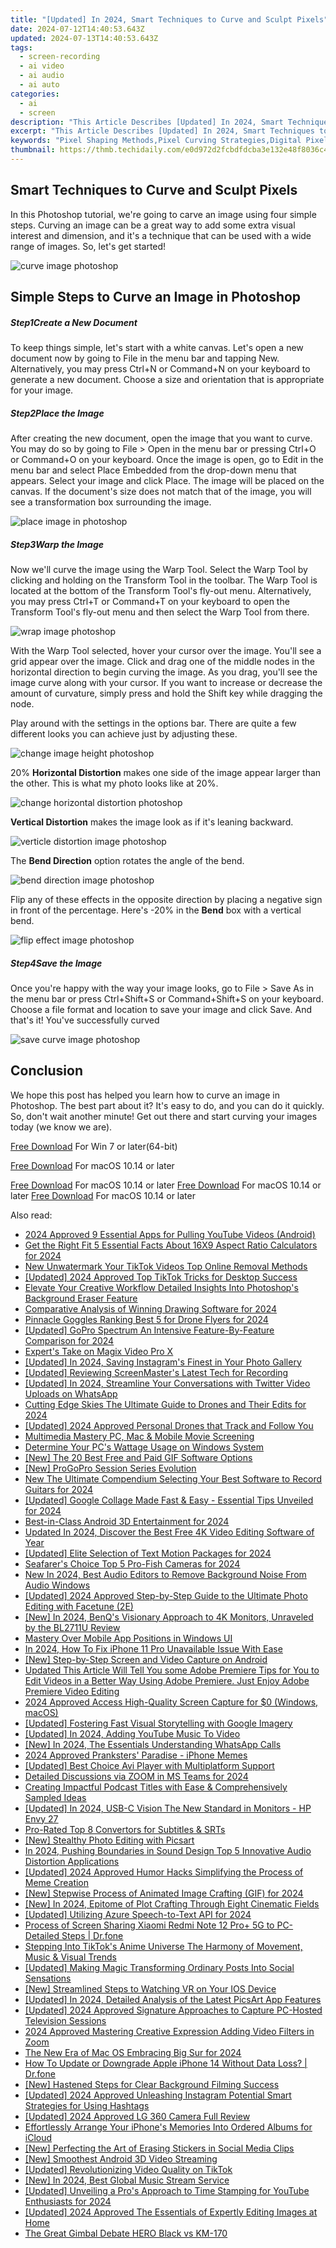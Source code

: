 ```yaml
---
title: "[Updated] In 2024, Smart Techniques to Curve and Sculpt Pixels"
date: 2024-07-12T14:40:53.643Z
updated: 2024-07-13T14:40:53.643Z
tags: 
  - screen-recording
  - ai video
  - ai audio
  - ai auto
categories: 
  - ai
  - screen
description: "This Article Describes [Updated] In 2024, Smart Techniques to Curve and Sculpt Pixels"
excerpt: "This Article Describes [Updated] In 2024, Smart Techniques to Curve and Sculpt Pixels"
keywords: "Pixel Shaping Methods,Pixel Curving Strategies,Digital Pixel Molds,Pixel Artistry Techniques,Advanced Pixel Sculpting,Optimal Pixel Design,Pixel Enhancement Tactics"
thumbnail: https://thmb.techidaily.com/e0d972d2fcbdfdcba3e132e48f8036c4f80fa7e20c32444994977f3585d2732d.jpeg
---
```


## Smart Techniques to Curve and Sculpt Pixels

In this Photoshop tutorial, we're going to carve an image using four simple steps. Curving an image can be a great way to add some extra visual interest and dimension, and it's a technique that can be used with a wide range of images. So, let's get started!

![curve image photoshop](https://images.wondershare.com/filmora/article-images/2022/09/curve-image-photoshop.jpg)

## Simple Steps to Curve an Image in Photoshop

##### Step1Create a New Document

To keep things simple, let's start with a white canvas. Let's open a new document now by going to File in the menu bar and tapping New. Alternatively, you may press Ctrl+N or Command+N on your keyboard to generate a new document. Choose a size and orientation that is appropriate for your image.

##### Step2Place the Image

After creating the new document, open the image that you want to curve. You may do so by going to File > Open in the menu bar or pressing Ctrl+O or Command+O on your keyboard. Once the image is open, go to Edit in the menu bar and select Place Embedded from the drop-down menu that appears. Select your image and click Place. The image will be placed on the canvas. If the document's size does not match that of the image, you will see a transformation box surrounding the image.

![place image in photoshop](https://images.wondershare.com/filmora/article-images/2022/09/place-image-in-photoshop.jpg)

##### Step3Warp the Image

Now we'll curve the image using the Warp Tool. Select the Warp Tool by clicking and holding on the Transform Tool in the toolbar. The Warp Tool is located at the bottom of the Transform Tool's fly-out menu. Alternatively, you may press Ctrl+T or Command+T on your keyboard to open the Transform Tool's fly-out menu and then select the Warp Tool from there.

![wrap image photoshop](https://images.wondershare.com/filmora/article-images/2022/09/wrap-image-photoshop.jpg)

With the Warp Tool selected, hover your cursor over the image. You'll see a grid appear over the image. Click and drag one of the middle nodes in the horizontal direction to begin curving the image. As you drag, you'll see the image curve along with your cursor. If you want to increase or decrease the amount of curvature, simply press and hold the Shift key while dragging the node.

Play around with the settings in the options bar. There are quite a few different looks you can achieve just by adjusting these.

![change image height photoshop](https://images.wondershare.com/filmora/article-images/2022/09/change-image-height-photoshop.jpg)

20% **Horizontal Distortion** makes one side of the image appear larger than the other. This is what my photo looks like at 20%.

![change horizontal distortion photoshop](https://images.wondershare.com/filmora/article-images/2022/09/change-horizontal-distortion-photoshop.jpg)

**Vertical Distortion** makes the image look as if it's leaning backward.

![verticle distortion image photoshop](https://images.wondershare.com/filmora/article-images/2022/09/verticle-distortion-image-photoshop.jpg)

The **Bend Direction** option rotates the angle of the bend.

![bend direction image photoshop](https://images.wondershare.com/filmora/article-images/2022/09/bend-direction-image-photoshop.jpg)

Flip any of these effects in the opposite direction by placing a negative sign in front of the percentage. Here's -20% in the **Bend** box with a vertical bend.

![flip effect image photoshop](https://images.wondershare.com/filmora/article-images/2022/09/flip-effect-image-photoshop.jpg)

##### Step4Save the Image

Once you're happy with the way your image looks, go to File > Save As in the menu bar or press Ctrl+Shift+S or Command+Shift+S on your keyboard. Choose a file format and location to save your image and click Save. And that's it! You've successfully curved

![save curve image photoshop](https://images.wondershare.com/filmora/article-images/2022/09/save-curve-image-photoshop.jpg)

## Conclusion

We hope this post has helped you learn how to curve an image in Photoshop. The best part about it? It's easy to do, and you can do it quickly. So, don't wait another minute! Get out there and start curving your images today (we know we are).

[Free Download](https://tools.techidaily.com/wondershare/filmora/download/) For Win 7 or later(64-bit)

[Free Download](https://tools.techidaily.com/wondershare/filmora/download/) For macOS 10.14 or later

[Free Download](https://tools.techidaily.com/wondershare/filmora/download/) For macOS 10.14 or later [Free Download](https://tools.techidaily.com/wondershare/filmora/download/) For macOS 10.14 or later [Free Download](https://tools.techidaily.com/wondershare/filmora/download/) For macOS 10.14 or later

<ins class="adsbygoogle"
     style="display:block"
     data-ad-format="autorelaxed"
     data-ad-client="ca-pub-7571918770474297"
     data-ad-slot="1223367746"></ins>

<ins class="adsbygoogle"
     style="display:block"
     data-ad-format="autorelaxed"
     data-ad-client="ca-pub-7571918770474297"
     data-ad-slot="1223367746"></ins>



<ins class="adsbygoogle"
     style="display:block"
     data-ad-client="ca-pub-7571918770474297"
     data-ad-slot="8358498916"
     data-ad-format="auto"
     data-full-width-responsive="true"></ins>




<span class="atpl-alsoreadstyle">Also read:</span>
<div><ul>
<li><a href="https://youtube-data.techidaily.com/approved-9-essential-apps-for-pulling-youtube-videos-android/"><u>2024 Approved  9 Essential Apps for Pulling YouTube Videos (Android)</u></a></li>
<li><a href="https://ai-driven-video-production.techidaily.com/get-the-right-fit-5-essential-facts-about-16x9-aspect-ratio-calculators-for-2024/"><u>Get the Right Fit 5 Essential Facts About 16X9 Aspect Ratio Calculators for 2024</u></a></li>
<li><a href="https://smart-video-editing.techidaily.com/new-unwatermark-your-tiktok-videos-top-online-removal-methods/"><u>New Unwatermark Your TikTok Videos Top Online Removal Methods</u></a></li>
<li><a href="https://tiktok-videos.techidaily.com/updated-2024-approved-top-tiktok-tricks-for-desktop-success/"><u>[Updated] 2024 Approved  Top TikTok Tricks for Desktop Success</u></a></li>
<li><a href="https://fox-cloud.techidaily.com/elevate-your-creative-workflow-detailed-insights-into-photoshops-background-eraser-feature/"><u>Elevate Your Creative Workflow  Detailed Insights Into Photoshop's Background Eraser Feature</u></a></li>
<li><a href="https://fox-cloud.techidaily.com/comparative-analysis-of-winning-drawing-software-for-2024/"><u>Comparative Analysis of Winning Drawing Software for 2024</u></a></li>
<li><a href="https://fox-cloud.techidaily.com/pinnacle-goggles-ranking-best-5-for-drone-flyers-for-2024/"><u>Pinnacle Goggles Ranking  Best 5 for Drone Flyers for 2024</u></a></li>
<li><a href="https://fox-cloud.techidaily.com/updated-gopro-spectrum-an-intensive-feature-by-feature-comparison-for-2024/"><u>[Updated] GoPro Spectrum  An Intensive Feature-By-Feature Comparison for 2024</u></a></li>
<li><a href="https://fox-cloud.techidaily.com/experts-take-on-magix-video-pro-x/"><u>Expert's Take on Magix Video Pro X</u></a></li>
<li><a href="https://instagram-video-files.techidaily.com/updated-in-2024-saving-instagrams-finest-in-your-photo-gallery/"><u>[Updated] In 2024, Saving Instagram's Finest in Your Photo Gallery</u></a></li>
<li><a href="https://screen-sharing-recording.techidaily.com/updated-reviewing-screenmasters-latest-tech-for-recording/"><u>[Updated] Reviewing ScreenMaster's Latest Tech for Recording</u></a></li>
<li><a href="https://twitter-videos.techidaily.com/updated-in-2024-streamline-your-conversations-with-twitter-video-uploads-on-whatsapp/"><u>[Updated] In 2024, Streamline Your Conversations with Twitter Video Uploads on WhatsApp</u></a></li>
<li><a href="https://fox-cloud.techidaily.com/cutting-edge-skies-the-ultimate-guide-to-drones-and-their-edits-for-2024/"><u>Cutting Edge Skies  The Ultimate Guide to Drones and Their Edits for 2024</u></a></li>
<li><a href="https://fox-helps.techidaily.com/updated-2024-approved-personal-drones-that-track-and-follow-you/"><u>[Updated] 2024 Approved  Personal Drones that Track and Follow You</u></a></li>
<li><a href="https://on-screen-recording.techidaily.com/multimedia-mastery-pc-mac-and-mobile-movie-screening/"><u>Multimedia Mastery  PC, Mac & Mobile Movie Screening</u></a></li>
<li><a href="https://win11.techidaily.com/determine-your-pcs-wattage-usage-on-windows-system/"><u>Determine Your PC's Wattage Usage on Windows System</u></a></li>
<li><a href="https://youtube-data.techidaily.com/he-20-best-free-and-paid-gif-software-options/"><u>[New] The 20 Best Free and Paid GIF Software Options</u></a></li>
<li><a href="https://extra-skills.techidaily.com/new-progopro-session-series-evolution/"><u>[New] ProGoPro Session Series Evolution</u></a></li>
<li><a href="https://sound-tweaking.techidaily.com/new-the-ultimate-compendium-selecting-your-best-software-to-record-guitars-for-2024/"><u>New The Ultimate Compendium Selecting Your Best Software to Record Guitars for 2024</u></a></li>
<li><a href="https://fox-cloud.techidaily.com/updated-google-collage-made-fast-and-easy-essential-tips-unveiled-for-2024/"><u>[Updated] Google Collage Made Fast & Easy - Essential Tips Unveiled for 2024</u></a></li>
<li><a href="https://fox-cloud.techidaily.com/best-in-class-android-3d-entertainment-for-2024/"><u>Best-in-Class Android 3D Entertainment for 2024</u></a></li>
<li><a href="https://video-creation-software.techidaily.com/updated-in-2024-discover-the-best-free-4k-video-editing-software-of-year/"><u>Updated In 2024, Discover the Best Free 4K Video Editing Software of Year</u></a></li>
<li><a href="https://fox-cloud.techidaily.com/updated-elite-selection-of-text-motion-packages-for-2024/"><u>[Updated] Elite Selection of Text Motion Packages for 2024</u></a></li>
<li><a href="https://fox-cloud.techidaily.com/seafarers-choice-top-5-pro-fish-cameras-for-2024/"><u>Seafarer's Choice  Top 5 Pro-Fish Cameras for 2024</u></a></li>
<li><a href="https://audio-shaping.techidaily.com/new-in-2024-best-audio-editors-to-remove-background-noise-from-audio-windows/"><u>New In 2024, Best Audio Editors to Remove Background Noise From Audio Windows</u></a></li>
<li><a href="https://fox-cloud.techidaily.com/updated-2024-approved-step-by-step-guide-to-the-ultimate-photo-editing-with-facetune-2e/"><u>[Updated] 2024 Approved  Step-by-Step Guide to the Ultimate Photo Editing with Facetune (2E)</u></a></li>
<li><a href="https://fox-cloud.techidaily.com/new-in-2024-benqs-visionary-approach-to-4k-monitors-unraveled-by-the-bl2711u-review/"><u>[New] In 2024, BenQ's Visionary Approach to 4K Monitors, Unraveled by the BL2711U Review</u></a></li>
<li><a href="https://win11-tips.techidaily.com/mastery-over-mobile-app-positions-in-windows-ui/"><u>Mastery Over Mobile App Positions in Windows UI</u></a></li>
<li><a href="https://ios-unlock.techidaily.com/in-2024-how-to-fix-iphone-11-pro-unavailable-issue-with-ease-by-drfone-ios/"><u>In 2024, How To Fix iPhone 11 Pro Unavailable Issue With Ease</u></a></li>
<li><a href="https://on-screen-recording.techidaily.com/new-step-by-step-screen-and-video-capture-on-android/"><u>[New] Step-by-Step  Screen and Video Capture on Android</u></a></li>
<li><a href="https://ai-driven-video-production.techidaily.com/updated-this-article-will-tell-you-some-adobe-premiere-tips-for-you-to-edit-videos-in-a-better-way-using-adobe-premiere-just-enjoy-adobe-premiere-video-edit/"><u>Updated This Article Will Tell You some Adobe Premiere Tips for You to Edit Videos in a Better Way Using Adobe Premiere. Just Enjoy Adobe Premiere Video Editing</u></a></li>
<li><a href="https://screen-activity-recording.techidaily.com/2024-approved-access-high-quality-screen-capture-for-0-windows-macos/"><u>2024 Approved  Access High-Quality Screen Capture for $0 (Windows, macOS)</u></a></li>
<li><a href="https://fox-cloud.techidaily.com/updated-fostering-fast-visual-storytelling-with-google-imagery/"><u>[Updated] Fostering Fast Visual Storytelling with Google Imagery</u></a></li>
<li><a href="https://fox-cloud.techidaily.com/updated-in-2024-adding-youtube-music-to-video/"><u>[Updated] In 2024, Adding YouTube Music To Video</u></a></li>
<li><a href="https://fox-cloud.techidaily.com/new-in-2024-the-essentials-understanding-whatsapp-calls/"><u>[New] In 2024, The Essentials  Understanding WhatsApp Calls</u></a></li>
<li><a href="https://fox-cloud.techidaily.com/2024-approved-pranksters-paradise-iphone-memes/"><u>2024 Approved  Pranksters' Paradise - iPhone Memes</u></a></li>
<li><a href="https://fox-cloud.techidaily.com/updated-best-choice-avi-player-with-multiplatform-support/"><u>[Updated] Best Choice Avi Player with Multiplatform Support</u></a></li>
<li><a href="https://fox-cloud.techidaily.com/detailed-discussions-via-zoom-in-ms-teams-for-2024/"><u>Detailed Discussions via ZOOM in MS Teams for 2024</u></a></li>
<li><a href="https://fox-cloud.techidaily.com/creating-impactful-podcast-titles-with-ease-and-comprehensively-sampled-ideas/"><u>Creating Impactful Podcast Titles with Ease & Comprehensively Sampled Ideas</u></a></li>
<li><a href="https://fox-cloud.techidaily.com/updated-in-2024-usb-c-vision-the-new-standard-in-monitors-hp-envy-27/"><u>[Updated] In 2024, USB-C Vision  The New Standard in Monitors - HP Envy 27</u></a></li>
<li><a href="https://fox-cloud.techidaily.com/pro-rated-top-8-convertors-for-subtitles-and-srts/"><u>Pro-Rated Top 8 Convertors for Subtitles & SRTs</u></a></li>
<li><a href="https://fox-cloud.techidaily.com/new-stealthy-photo-editing-with-picsart/"><u>[New] Stealthy Photo Editing with Picsart</u></a></li>
<li><a href="https://audio-editing.techidaily.com/in-2024-pushing-boundaries-in-sound-design-top-5-innovative-audio-distortion-applications/"><u>In 2024, Pushing Boundaries in Sound Design Top 5 Innovative Audio Distortion Applications</u></a></li>
<li><a href="https://fox-cloud.techidaily.com/updated-2024-approved-humor-hacks-simplifying-the-process-of-meme-creation/"><u>[Updated] 2024 Approved  Humor Hacks  Simplifying the Process of Meme Creation</u></a></li>
<li><a href="https://fox-cloud.techidaily.com/new-stepwise-process-of-animated-image-crafting-gif-for-2024/"><u>[New] Stepwise Process of Animated Image Crafting (GIF) for 2024</u></a></li>
<li><a href="https://fox-cloud.techidaily.com/new-in-2024-epitome-of-plot-crafting-through-eight-cinematic-fields/"><u>[New] In 2024, Epitome of Plot Crafting Through Eight Cinematic Fields</u></a></li>
<li><a href="https://fox-cloud.techidaily.com/updated-utilizing-azure-speech-to-text-api-for-2024/"><u>[Updated] Utilizing Azure Speech-to-Text API for 2024</u></a></li>
<li><a href="https://screen-mirror.techidaily.com/process-of-screen-sharing-xiaomi-redmi-note-12-proplus-5g-to-pc-detailed-steps-drfone-by-drfone-android/"><u>Process of Screen Sharing Xiaomi Redmi Note 12 Pro+ 5G to PC- Detailed Steps | Dr.fone</u></a></li>
<li><a href="https://tiktok-video-recordings.techidaily.com/stepping-into-tiktoks-anime-universe-the-harmony-of-movement-music-and-visual-trends/"><u>Stepping Into TikTok's Anime Universe  The Harmony of Movement, Music & Visual Trends</u></a></li>
<li><a href="https://instagram-videos.techidaily.com/updated-making-magic-transforming-ordinary-posts-into-social-sensations/"><u>[Updated] Making Magic  Transforming Ordinary Posts Into Social Sensations</u></a></li>
<li><a href="https://fox-cloud.techidaily.com/new-streamlined-steps-to-watching-vr-on-your-ios-device/"><u>[New] Streamlined Steps to Watching VR on Your IOS Device</u></a></li>
<li><a href="https://fox-cloud.techidaily.com/updated-in-2024-detailed-analysis-of-the-latest-picsart-app-features/"><u>[Updated] In 2024, Detailed Analysis of the Latest PicsArt App Features</u></a></li>
<li><a href="https://screen-activity-recording.techidaily.com/updated-2024-approved-signature-approaches-to-capture-pc-hosted-television-sessions/"><u>[Updated] 2024 Approved  Signature Approaches to Capture PC-Hosted Television Sessions</u></a></li>
<li><a href="https://fox-cloud.techidaily.com/2024-approved-mastering-creative-expression-adding-video-filters-in-zoom/"><u>2024 Approved  Mastering Creative Expression  Adding Video Filters in Zoom</u></a></li>
<li><a href="https://some-skills.techidaily.com/the-new-era-of-mac-os-embracing-big-sur-for-2024/"><u>The New Era of Mac OS  Embracing Big Sur for 2024</u></a></li>
<li><a href="https://techidaily.com/how-to-update-or-downgrade-apple-iphone-14-without-data-loss-drfone-by-drfone-ios-system-repair-ios-system-repair/"><u>How To Update or Downgrade Apple iPhone 14 Without Data Loss? | Dr.fone</u></a></li>
<li><a href="https://youtube-stream.techidaily.com/new-hastened-steps-for-clear-background-filming-success/"><u>[New] Hastened Steps for Clear Background Filming Success</u></a></li>
<li><a href="https://instagram-clips.techidaily.com/updated-2024-approved-unleashing-instagram-potential-smart-strategies-for-using-hashtags/"><u>[Updated] 2024 Approved  Unleashing Instagram Potential  Smart Strategies for Using Hashtags</u></a></li>
<li><a href="https://fox-cloud.techidaily.com/updated-2024-approved-lg-360-camera-full-review/"><u>[Updated] 2024 Approved  LG 360 Camera Full Review</u></a></li>
<li><a href="https://fox-cloud.techidaily.com/effortlessly-arrange-your-iphones-memories-into-ordered-albums-for-icloud/"><u>Effortlessly Arrange Your iPhone's Memories Into Ordered Albums for iCloud</u></a></li>
<li><a href="https://extra-support.techidaily.com/new-perfecting-the-art-of-erasing-stickers-in-social-media-clips/"><u>[New] Perfecting the Art of Erasing Stickers in Social Media Clips</u></a></li>
<li><a href="https://fox-cloud.techidaily.com/new-smoothest-android-3d-video-streaming/"><u>[New] Smoothest Android 3D Video Streaming</u></a></li>
<li><a href="https://extra-guidance.techidaily.com/updated-revolutionizing-video-quality-on-tiktok/"><u>[Updated] Revolutionizing Video Quality on TikTok</u></a></li>
<li><a href="https://fox-cloud.techidaily.com/new-in-2024-best-global-music-stream-service/"><u>[New] In 2024, Best Global Music Stream Service</u></a></li>
<li><a href="https://vp-tips.techidaily.com/updated-unveiling-a-pros-approach-to-time-stamping-for-youtube-enthusiasts-for-2024/"><u>[Updated] Unveiling a Pro's Approach to Time Stamping for YouTube Enthusiasts for 2024</u></a></li>
<li><a href="https://fox-cloud.techidaily.com/updated-2024-approved-the-essentials-of-expertly-editing-images-at-home/"><u>[Updated] 2024 Approved  The Essentials of Expertly Editing Images at Home</u></a></li>
<li><a href="https://fox-cloud.techidaily.com/the-great-gimbal-debate-hero-black-vs-km-170/"><u>The Great Gimbal Debate  HERO Black vs KM-170</u></a></li>
</ul></div>
